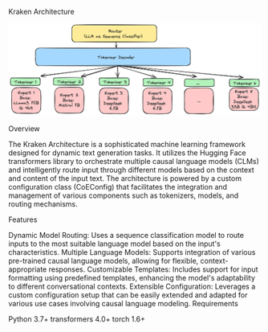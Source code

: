Kraken Architecture

![alt text](https://github.com/cognitivecomputations/kraken/blob/main/kraken.png?raw=true)

Overview

The Kraken Architecture is a sophisticated machine learning framework designed for dynamic text generation tasks. It utilizes the Hugging Face transformers library to orchestrate multiple causal language models (CLMs) and intelligently route input through different models based on the context and content of the input text. The architecture is powered by a custom configuration class (CoEConfig) that facilitates the integration and management of various components such as tokenizers, models, and routing mechanisms.

Features

Dynamic Model Routing: Uses a sequence classification model to route inputs to the most suitable language model based on the input's characteristics.
Multiple Language Models: Supports integration of various pre-trained causal language models, allowing for flexible, context-appropriate responses.
Customizable Templates: Includes support for input formatting using predefined templates, enhancing the model's adaptability to different conversational contexts.
Extensible Configuration: Leverages a custom configuration setup that can be easily extended and adapted for various use cases involving causal language modeling.
Requirements

Python 3.7+
transformers 4.0+
torch 1.6+
